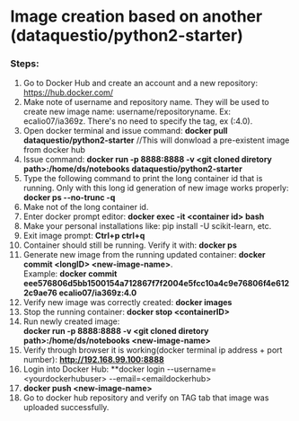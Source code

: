 
# Image creation based on another (dataquestio/python2-starter)

### Steps:

1. Go to Docker Hub and create an account and a new repository: https://hub.docker.com/
2. Make note of username and repository name. They will be used to create new image name: username/repositoryname. 
Ex: ecalio07/ia369z. There's no need to specify the tag, ex (:4.0).
3. Open docker terminal and issue command: **docker pull dataquestio/python2-starter** //This will donwload a pre-existent image from docker hub
4. Issue command: **docker run -p 8888:8888 -v \<git cloned diretory path\>:/home/ds/notebooks dataquestio/python2-starter**
5. Type the following command to print the long container id that is running. Only with this long id generation of 
new image works properly: **docker ps --no-trunc -q**
6. Make not of the long container id.
7. Enter docker prompt editor: **docker exec -it \<container id\> bash**
8. Make your personal installations like: pip install -U scikit-learn, etc.
9. Exit image prompt: **Ctrl+p ctrl+q**
10. Container should still be running. Verify it with: **docker ps**
11. Generate new image from the running updated container: **docker commit \<longID\> \<new-image-name\>**.<br>
Example: **docker commit eee576806d5bb1500154a712867f7f2004e5fcc10a4c9e76806f4e6122c9ae76 ecalio07/ia369z:4.0**
12. Verify new image was correctly created: **docker images**
13. Stop the running container: **docker stop \<containerID\>**
14. Run newly created image:<br>
**docker run -p 8888:8888 -v \<git cloned diretory path\>:/home/ds/notebooks \<new-image-name\>**
15. Verify through browser it is working(docker terminal ip address + port number): **http://192.168.99.100:8888**
16. Login into Docker Hub: **docker login --username=\<yourdockerhubuser\> --email=\<emaildockerhub\>
17. **docker push \<new-image-name\>**
18. Go to docker hub repository and verify on TAG tab that image was uploaded successfully.
